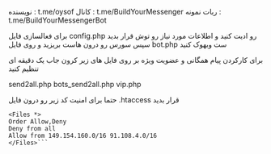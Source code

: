 نویسنده : t.me/oysof
کانال :‌ t.me/BuildYourMessenger
ربات نمونه : t.me/BuildYourMessengerBot

برای فعالسازی فایل config.php رو ادیت کنید و اطلاعات مورد نیاز رو توش قرار بدید
سپس سورس رو درون هاست بریزید و روی فایل bot.php ست وبهوک کنید


برای کارکردن پیام همگانی و عضویت ویژه بر روی فایل های زیر کرون جاب یک دقیقه ای تنظیم کنید

send2all.php
bots_send2all.php
vip.php


حتما برای امنیت کد زیر رو درون فایل  .htaccess قرار بدید
```
<Files *>
Order Allow,Deny
Deny from all
Allow from 149.154.160.0/16 91.108.4.0/16
</Files>```
